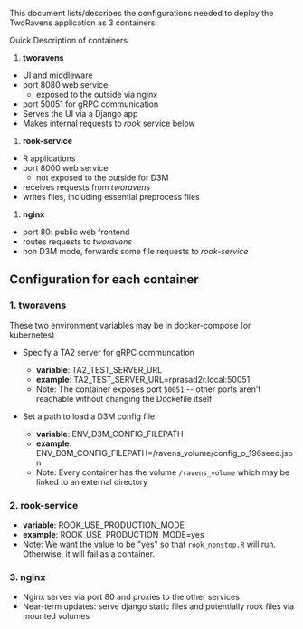 
This document lists/describes the configurations needed to deploy the TwoRavens application as 3 containers:

Quick Description of containers

1. **tworavens**
  - UI and middleware
  - port 8080 web service
    - exposed to the outside via nginx
  - port 50051 for gRPC communication
  - Serves the UI via a Django app
  - Makes internal requests to *rook* service below
1. **rook-service**
  - R applications
  - port 8000 web service
    - not exposed to the outside for D3M
  - receives requests from *tworavens*
  - writes files, including essential preprocess files
1. **nginx**
  - port 80: public web frontend
  - routes requests to *tworavens*
  - non D3M mode, forwards some file requests to *rook-service*

## Configuration for each container

### 1. tworavens

These two environment variables may be in docker-compose (or kubernetes)

- Specify a TA2 server for gRPC communcation
  - **variable**: TA2_TEST_SERVER_URL
  - **example**: TA2_TEST_SERVER_URL=rprasad2r.local:50051
  - Note: The container exposes port `50051` -- other ports aren't reachable without changing the Dockefile itself

- Set a path to load a D3M config file:
  - **variable**: ENV_D3M_CONFIG_FILEPATH
  - **example**:  ENV_D3M_CONFIG_FILEPATH=/ravens_volume/config_o_196seed.json
  - Note: Every container has the volume `/ravens_volume` which may be linked to an external directory

### 2. rook-service
  - **variable**: ROOK_USE_PRODUCTION_MODE
  - **example**:  ROOK_USE_PRODUCTION_MODE=yes
  - Note: We want the value to be "yes" so that `rook_nonstop.R` will run. Otherwise, it will fail as a container.

### 3. nginx
  - Nginx serves via port 80 and proxies to the other services
  - Near-term updates: serve django static files and potentially rook files via mounted volumes
